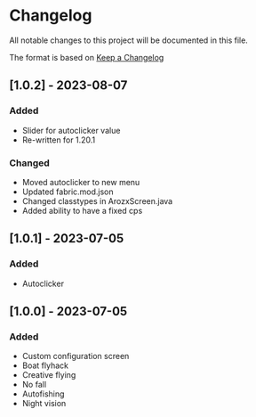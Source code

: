 # Changelog

All notable changes to this project will be documented in this file.

The format is based on [Keep a Changelog](https://keepachangelog.com/en/1.0.0/)

## [1.0.2] - 2023-08-07

### Added

- Slider for autoclicker value
- Re-written for 1.20.1

### Changed

- Moved autoclicker to new menu
- Updated fabric.mod.json
- Changed classtypes in ArozxScreen.java
- Added ability to have a fixed cps

## [1.0.1] - 2023-07-05

### Added

- Autoclicker


## [1.0.0] - 2023-07-05

### Added

- Custom configuration screen
- Boat flyhack
- Creative flying
- No fall
- Autofishing
- Night vision
